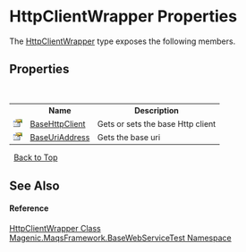 # HttpClientWrapper Properties
 

The <a href="#/MAQS_4/WebServices_AUTOGENERATED/HttpClientWrapper_Class">HttpClientWrapper</a> type exposes the following members.


## Properties
&nbsp;<table><tr><th></th><th>Name</th><th>Description</th></tr><tr><td>![Public property](media/pubproperty.gif "Public property")</td><td><a href="#/MAQS_4/WebServices_AUTOGENERATED/HttpClientWrapper-BaseHttpClient_Property">BaseHttpClient</a></td><td>
Gets or sets the base Http client</td></tr><tr><td>![Public property](media/pubproperty.gif "Public property")</td><td><a href="#/MAQS_4/WebServices_AUTOGENERATED/HttpClientWrapper-BaseUriAddress_Property">BaseUriAddress</a></td><td>
Gets the base uri</td></tr></table>&nbsp;
<a href="#httpclientwrapper-properties">Back to Top</a>

## See Also


#### Reference
<a href="#/MAQS_4/WebServices_AUTOGENERATED/HttpClientWrapper_Class">HttpClientWrapper Class</a><br /><a href="#/MAQS_4/WebServices_AUTOGENERATED/Magenic-MaqsFramework-BaseWebServiceTest_Namespace">Magenic.MaqsFramework.BaseWebServiceTest Namespace</a><br />